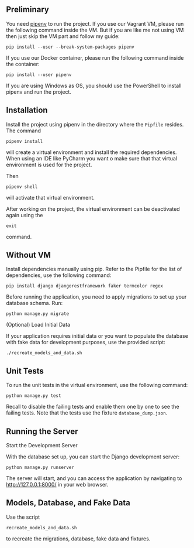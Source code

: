 ## Preliminary

You need [pipenv](https://pipenv.pypa.io/en/latest/) to run the project. If you use our
Vagrant VM, please run the following command inside the VM. But if you are like me not using VM then just skip the VM part and follow my guide:
```
pip install --user --break-system-packages pipenv
```
If you use our Docker container, please run the following command inside the container:
```
pip install --user pipenv
```

If you are using Windows as OS, you should use the PowerShell to install pipenv and
run the project.

## Installation

Install the project using pipenv in the directory where the `Pipfile` resides. The command

```
pipenv install
```

will create a virtual environment and install the required dependencies. When using an IDE like
PyCharm you want o make sure that that virtual environment is used for the project.

Then
```
pipenv shell
```
will activate that virtual environment.

After working on the project, the virtual environment can be deactivated again using the
```
exit
```
command.

## Without VM

Install dependencies manually using pip. Refer to the Pipfile for the list of dependencies, use the following command:

```
pip install django djangorestframework faker termcolor regex
```


Before running the application, you need to apply migrations to set up your database schema. Run:

```
python manage.py migrate
```

(Optional) Load Initial Data

If your application requires initial data or you want to populate the database with fake data for development purposes, use the provided script:

```
./recreate_models_and_data.sh
```

## Unit Tests

To run the unit tests in the virtual environment, use the following command:

```
python manage.py test
```

Recall to disable the failing tests and enable them one by one to see the failing tests. 
Note that the tests use the fixture `database_dump.json`.

## Running the Server

Start the Development Server

With the database set up, you can start the Django development server:

```
python manage.py runserver
```
The server will start, and you can access the application by navigating to http://127.0.0.1:8000/ in your web browser.

## Models, Database, and Fake Data

Use the script
```
recreate_models_and_data.sh
```
to recreate the migrations, database, fake data and fixtures.
